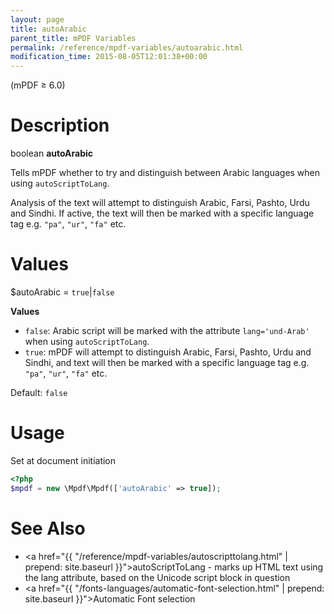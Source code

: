 ```yaml
---
layout: page
title: autoArabic
parent_title: mPDF Variables
permalink: /reference/mpdf-variables/autoarabic.html
modification_time: 2015-08-05T12:01:38+00:00
---
```


(mPDF &ge; 6.0)

# Description

boolean **autoArabic**

Tells mPDF whether to try and distinguish between Arabic languages when using `autoScriptToLang`.

Analysis of the text will attempt to distinguish Arabic, Farsi, Pashto, Urdu and Sindhi. If active, the text will then be
marked with a specific language tag e.g. `"pa"`, `"ur"`, `"fa"` etc.

# Values

<span class="parameter">$autoArabic</span> = `true`\|`false`

**Values**

* `false`: Arabic script will be marked with the attribute `lang='und-Arab'` when using `autoScriptToLang`.
* `true`: mPDF will attempt to distinguish Arabic, Farsi, Pashto, Urdu and Sindhi, and text will then be marked with a
  specific language tag e.g. `"pa"`, `"ur"`, `"fa"` etc.

Default: `false`

# Usage

Set at document initiation
```php
<?php
$mpdf = new \Mpdf\Mpdf(['autoArabic' => true]);

```

# See Also

* <a href="{{ "/reference/mpdf-variables/autoscripttolang.html" | prepend: site.baseurl }}">autoScriptToLang</a> - marks up HTML text using the lang attribute, based on the Unicode script block in question
* <a href="{{ "/fonts-languages/automatic-font-selection.html" | prepend: site.baseurl }}">Automatic Font selection</a>
